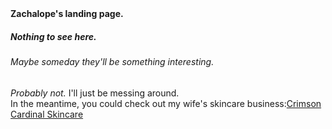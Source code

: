 
<html lang="en">
  <head> <strong>Zachalope's landing page.</strong></head>
<body>

<h5>Nothing to see here.</h5>
<h6>Maybe someday they'll be something interesting.</h6>
<em>Probably not.</em> I'll just be messing around.<br>
In the meantime, you could check out my wife's skincare business:<a href="https://crimsoncardinal.skin">Crimson Cardinal Skincare</a>
</body>
</html>
